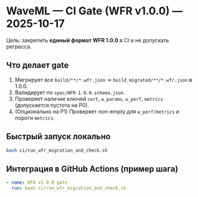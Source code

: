 # WaveML — CI Gate (WFR v1.0.0) — 2025-10-17

Цель: закрепить **единый формат WFR 1.0.0** в CI и не допускать регресса.

## Что делает gate
1. Мигрирует все `build/**/*.wfr.json` → `build_migrated/**/*.wfr.json` в 1.0.0.
2. Валидирует по `spec/WFR-1.0.0.schema.json`.
3. Проверяет наличие ключей `cert`, `w_params`, `w_perf`, `metrics` (допускается пустота на P0).
4. (Опционально на P1) Проверяет non-empty для `w_perf/metrics` и пороги `metrics`.

## Быстрый запуск локально
```bash
bash ci/run_wfr_migration_and_check.sh
```

## Интеграция в GitHub Actions (пример шага)
```yaml
- name: WFR v1.0.0 gate
  run: bash ci/run_wfr_migration_and_check.sh
```
